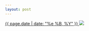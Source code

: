 ```yaml
---
layout: post
---
```


<p>
  <a href="/499">
    <time>{{ page.date | date: "%e %B, %Y" }}</time>
  </a>
  <a href="/499"><img src="{{ site.assets_url }}/499.jpg"/></a>
</p>
